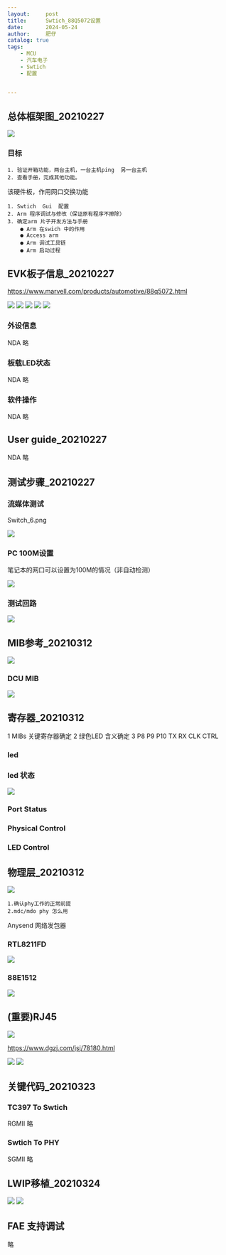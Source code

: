 ```yaml
---
layout:     post
title:      Swtich_88Q5072设置
date:       2024-05-24
author:     肥仔
catalog: true
tags:
    - MCU
    - 汽车电子
    - Swtich
    - 配置


--- 
```


## 总体框架图_20210227


<img src ="https://daniao2017.github.io/img/in_post/复杂驱动/Swtich配置.png">

### 目标

```
1. 验证开箱功能，两台主机，一台主机ping  另一台主机
2. 查看手册，完成其他功能。
```
该硬件板，作用网口交换功能

```
1. Swtich  Gui  配置
2. Arm 程序调试与修改（保证原有程序不擦除）
3. 确定arm 片子开发方法与手册
    ● Arm 在swich 中的作用
    ● Access arm 
    ● Arm 调试工具链
    ● Arm 启动过程
```

## EVK板子信息_20210227

https://www.marvell.com/products/automotive/88q5072.html

<img src ="https://daniao2017.github.io/img/in_post/复杂驱动/Swtich_1.png">


<img src ="https://daniao2017.github.io/img/in_post/复杂驱动/Swtich_2.png">

<img src ="https://daniao2017.github.io/img/in_post/复杂驱动/Swtich_3.png">


<img src ="https://daniao2017.github.io/img/in_post/复杂驱动/Swtich_4.png">

<img src ="https://daniao2017.github.io/img/in_post/复杂驱动/Swtich_5.png">

### 外设信息
NDA 略
### 板载LED状态
NDA 略
### 软件操作
NDA 略
## User guide_20210227
NDA 略
## 测试步骤_20210227

### 流媒体测试

Switch_6.png

<img src ="https://daniao2017.github.io/img/in_post/复杂驱动/Swtich_6.png">

### PC 100M设置

笔记本的网口可以设置为100M的情况（非自动检测）

<img src ="https://daniao2017.github.io/img/in_post/复杂驱动/Swtich_7.png">

### 测试回路

<img src ="https://daniao2017.github.io/img/in_post/复杂驱动/Swtich_8.png">

## MIB参考_20210312

<img src ="https://daniao2017.github.io/img/in_post/复杂驱动/Swtich_9.png">

###  DCU MIB

<img src ="https://daniao2017.github.io/img/in_post/复杂驱动/Swtich_10.png">


## 寄存器_20210312

1 MIBs 关键寄存器确定
2 绿色LED 含义确定
3 P8 P9 P10 TX RX CLK CTRL

### led
### led 状态

<img src ="https://daniao2017.github.io/img/in_post/复杂驱动/Swtich_11.png">

### Port Status 
### Physical Control 
### LED Control  


## 物理层_20210312

<img src ="https://daniao2017.github.io/img/in_post/复杂驱动/Swtich_12.png">


```
1.确认phy工作的正常前提
2.mdc/mdo phy 怎么用
```
Anysend 网络发包器


### RTL8211FD

<img src ="https://daniao2017.github.io/img/in_post/复杂驱动/Swtich_13.png">

### 88E1512

<img src ="https://daniao2017.github.io/img/in_post/复杂驱动/Swtich_14.png">


## (重要)RJ45

<img src ="https://daniao2017.github.io/img/in_post/复杂驱动/Swtich_15.png">

https://www.dgzj.com/jsj/78180.html

<img src ="https://daniao2017.github.io/img/in_post/复杂驱动/Swtich_16.png">


<img src ="https://daniao2017.github.io/img/in_post/复杂驱动/Swtich_17.png">

## 关键代码_20210323

### TC397 To Swtich
RGMII
略
### Swtich To PHY

SGMII
略

## LWIP移植_20210324

<img src ="https://daniao2017.github.io/img/in_post/复杂驱动/Swtich_22.png">


<img src ="https://daniao2017.github.io/img/in_post/复杂驱动/Swtich_23.png">

## FAE 支持调试

略